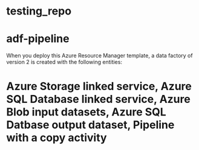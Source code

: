 # testing_repo
# adf-pipeline

When you deploy this Azure Resource Manager template, a data factory of version 2 is created with the following entities:

# Azure Storage linked service, Azure SQL Database linked service, Azure Blob input datasets, Azure SQL Datbase output dataset, Pipeline with a copy activity
